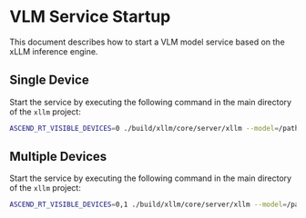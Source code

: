 # VLM Service Startup

This document describes how to start a VLM model service based on the xLLM inference engine.

## Single Device
Start the service by executing the following command in the main directory of the `xllm` project:
```bash
ASCEND_RT_VISIBLE_DEVICES=0 ./build/xllm/core/server/xllm --model=/path/to/Qwen2.5-VL-7B-Instruct  --port=12345  --max_memory_utilization 0.90 --backend vlm
```

## Multiple Devices
Start the service by executing the following command in the main directory of the `xllm` project:
```bash
ASCEND_RT_VISIBLE_DEVICES=0,1 ./build/xllm/core/server/xllm --model=/path/to/Qwen2.5-VL-7B-Instruct  --port=12345  --max_memory_utilization 0.90 --backend vlm
```